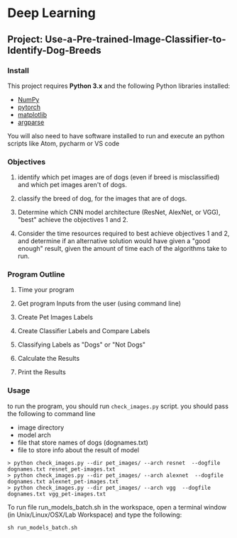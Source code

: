 # Deep Learning
## Project: Use-a-Pre-trained-Image-Classifier-to-Identify-Dog-Breeds



### Install

This project requires **Python 3.x** and the following Python libraries installed:

- [NumPy](http://www.numpy.org/)
- [pytorch](https://pytorch.org/)
- [matplotlib](http://matplotlib.org/)
- [argparse](https://docs.python.org/3/library/argparse.html)

You will also need to have software installed to run and execute an python scripts like Atom, pycharm or VS code

### Objectives
1. identify which pet images are of dogs (even if breed is misclassified) and which pet images aren't of dogs.
 
2. classify the breed of dog, for the images that are of dogs.
 
3. Determine which CNN model architecture (ResNet, AlexNet, or VGG), "best" achieve the objectives 1 and 2.
 
4. Consider the time resources required to best achieve objectives 1 and 2, and determine if an alternative solution would have given a "good enough" result, given the amount of time each of the algorithms take to run.

### Program Outline

1. Time your program

2. Get program Inputs from the user (using command line)
3. Create Pet Images Labels
4. Create Classifier Labels and Compare Labels
5. Classifying Labels as "Dogs" or "Not Dogs"
6. Calculate the Results
7. Print the Results

### Usage

to run the program, you should run `check_images.py` script. you should pass the following to command line
* image directory
* model arch
* file that store names of dogs (dognames.txt)
* file to store info about the result of model

```
> python check_images.py --dir pet_images/ --arch resnet  --dogfile dognames.txt resnet_pet-images.txt
> python check_images.py --dir pet_images/ --arch alexnet  --dogfile dognames.txt alexnet_pet-images.txt
> python check_images.py --dir pet_images/ --arch vgg  --dogfile dognames.txt vgg_pet-images.txt
```

To run file run_models_batch.sh in the workspace, open a terminal window (in Unix/Linux/OSX/Lab Workspace) and type the following:
```
sh run_models_batch.sh
```
